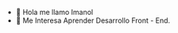 - 👋 Hola me llamo Imanol
- 👀 Me Interesa Aprender Desarrollo Front - End.

<!---
imanol1405/imanol1405 is a ✨ special ✨ repository because its `README.md` (this file) appears on your GitHub profile.
You can click the Preview link to take a look at your changes.
--->
